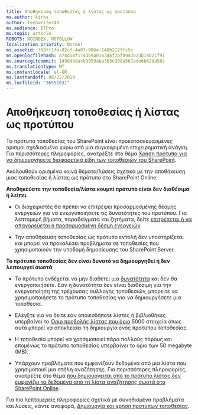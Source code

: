 ```yaml
---
title: Αποθήκευση τοποθεσίας ή λίστας ως προτύπου
ms.author: kirks
author: Techwriter40
ms.audience: ITPro
ms.topic: article
ROBOTS: NOINDEX, NOFOLLOW
localization_priority: Normal
ms.assetid: 368ff1fa-82cf-4a07-986e-140b212ffc5c
ms.openlocfilehash: a74d14f1743b9a016346f7bf0943523b1ab21f91
ms.sourcegitcommit: 1d98db8acb9959aba3b5e308a567ade6b62da56c
ms.translationtype: MT
ms.contentlocale: el-GR
ms.lasthandoff: 08/22/2019
ms.locfileid: "36551631"
---
```

# <a name="save-site-or-list-as-a-template"></a>Αποθήκευση τοποθεσίας ή λίστας ως προτύπου

Τα πρότυπα τοποθεσίας του SharePoint είναι προκατασκευασμένες ορισμοί σχεδιασμένο γύρω από μια συγκεκριμένη επιχειρηματική ανάγκη. Για περισσότερες πληροφορίες, ανατρέξτε στο θέμα [Χρήση πρότυπα για να δημιουργήσετε διαφορετικά είδη των τοποθεσιών του SharePoint](https://support.office.com/article/using-templates-to-create-different-kinds-of-sharepoint-sites-449eccec-ff99-4cf3-b62e-dcfee37e8da4).

Ακολουθούν ορισμένα κοινά θέματα/λύσεις σχετικά με την αποθήκευση μιας τοποθεσίας ή λίστας ως πρότυπο στο SharePoint Online.

**Αποθηκεύστε την τοποθεσία/λίστα κουμπί πρότυπο είναι δεν διαθέσιμα ή λείπει**. 

- Οι διαχειριστές θα πρέπει να επιτρέψει προσαρμοσμένης δέσμης ενεργειών για να ενεργοποιήσετε τις δυνατότητες του προτύπου. Για λεπτομερή βήματα, παραδείγματα και ζητήματα, δείτε [επιτρέπεται ή να απαγορεύεται η προσαρμοσμένη δέσμη ενεργειών](https://docs.microsoft.com/sharepoint/allow-or-prevent-custom-script).


- Την αποθήκευση τοποθεσίας ως πρότυπο εντολή δεν υποστηρίζεται και μπορεί να προκαλέσει προβλήματα σε τοποθεσίες που χρησιμοποιούν την υποδομή δημοσίευσης του SharePoint Server.


**Το πρότυπο τοποθεσίας δεν είναι δυνατό να δημιουργηθεί ή δεν λειτουργεί σωστά**

- Το πρότυπο ενδέχεται να μην διαθέτει μια [δυνατότητα](https://social.technet.microsoft.com/wiki/contents/articles/14423.sharepoint-2013-existing-features-guid.aspx) και δεν θα ενεργοποιήσετε. Εάν η δυνατότητα δεν είναι διαθέσιμη για την ενεργοποίηση της τρέχουσας συλλογής τοποθεσιών, μπορείτε να χρησιμοποιήσετε το πρότυπο τοποθεσίας για να δημιουργήσετε μια τοποθεσία.


- Ελέγξτε για να δείτε εάν οποιεσδήποτε λίστες ή βιβλιοθήκες υπερβαίνει το [Όριο προβολής λίστας που όριο](https://support.office.com/article/Manage-large-lists-and-libraries-in-SharePoint-B8588DAE-9387-48C2-9248-C24122F07C59) 5000 στοιχεία όπως αυτό μπορεί να αποκλείσει τη δημιουργία ενός προτύπου τοποθεσίας.


- Η τοποθεσία μπορεί να χρησιμοποιεί πάρα πολλούς πόρους και επομένως το πρότυπο τοποθεσίας υπερβαίνει το όριο των 50 megabyte (MB).


- Υπάρχουν προβλήματα που εμφανίζουν δεδομένα από μια λίστα που χρησιμοποιεί μια στήλη αναζήτησης. Για περισσότερες πληροφορίες, ανατρέξτε στο θέμα [που δημιουργείται από το πρότυπο λίστας δεν εμφανίζει τα δεδομένα από τη λίστα αναζήτησης σωστά στο SharePoint Online](https://support.office.com/article/template-generated-list-doesn-t-display-correct-data-for-a-column-in-sharepoint-online-20430b62-e40c-4f6f-8889-aa24e80d605a).


Για πιο λεπτομερείς πληροφορίες σχετικά με συνηθισμένα προβλήματα και λύσεις, κάντε αναφορά, [Δημιουργία και χρήση προτύπων τοποθεσίας](https://support.office.com/article/Create-and-use-site-templates-60371B0F-00E0-4C49-A844-34759EBDD989).

